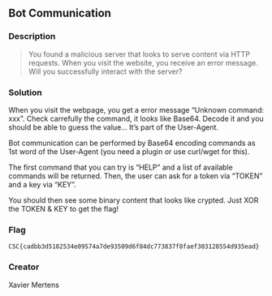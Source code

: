 ## Bot Communication

### Description

> You found a malicious server that looks to serve content via HTTP requests. When you visit the website, you receive an error message. 
> Will you successfully interact with the server?


### Solution

When you visit the webpage, you get a error message “Unknown command: xxx”. 
Check carrefully the command, it looks like Base64. Decode it and you should be able to guess the value… It’s part of the User-Agent.

Bot communication can be performed by Base64 encoding commands as 1st word of the User-Agent (you need a plugin or use curl/wget for this).

The first command that you can try is “HELP” and a list of available commands will be returned. Then, the user can ask for a token via “TOKEN” and a key via “KEY”. 

You should then see some binary content that looks like crypted. Just XOR the TOKEN & KEY to get the flag!

### Flag
`CSC{cadbb3d5182534e09574a7de93509d6f84dc773837f8faef303128554d935ead}`


### Creator
Xavier Mertens

